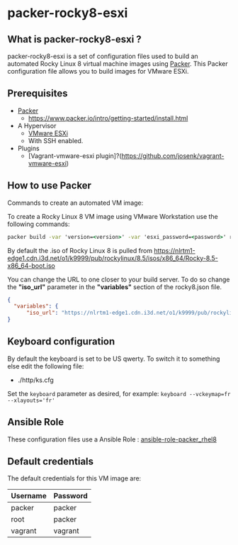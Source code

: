 # packer-rocky8-esxi

## What is packer-rocky8-esxi ?

packer-rocky8-esxi is a set of configuration files used to build an automated Rocky Linux 8 virtual machine images using [Packer](https://www.packer.io/).
This Packer configuration file allows you to build images for VMware ESXi.

## Prerequisites

- [Packer](https://www.packer.io/downloads.html)
  - <https://www.packer.io/intro/getting-started/install.html>
- A Hypervisor
  - [VMware ESXi](https://www.vmware.com/nl/products/esxi-and-esx.html)
  - With SSH enabled.
- Plugins
  - [Vagrant-vmware-esxi plugin]?(https://github.com/josenk/vagrant-vmware-esxi)

## How to use Packer

Commands to create an automated VM image:

To create a Rocky Linux 8 VM image using VMware Workstation use the following commands:

```cmd
packer build -var 'version=<version>' -var 'esxi_password=<password>' rocky8.json
```

By default the .iso of Rocky Linux 8 is pulled from <https://nlrtm1-edge1.cdn.i3d.net/o1/k9999/pub/rockylinux/8.5/isos/x86_64/Rocky-8.5-x86_64-boot.iso>

You can change the URL to one closer to your build server. To do so change the **"iso_url"** parameter in the **"variables"** section of the rocky8.json file.

```json
{
  "variables": {
      "iso_url": "https://nlrtm1-edge1.cdn.i3d.net/o1/k9999/pub/rockylinux/8.5/isos/x86_64/Rocky-8.5-x86_64-boot.iso"
}
```

## Keyboard configuration

By default the keyboard is set to be US qwerty.
To switch it to something else edit the following file:

- ./http/ks.cfg

Set the `keyboard` parameter as desired, for example: `keyboard --vckeymap=fr --xlayouts='fr'`

## Ansible Role
These configuration files use a Ansible Role : [ansible-role-packer_rhel8](https://github.com/gzeel/ansible-role-packer_rhel8)

## Default credentials

The default credentials for this VM image are:

|Username|Password|
|--------|--------|
|packer|packer|
|root|packer|
|vagrant|vagrant|
